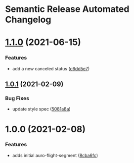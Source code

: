 # Semantic Release Automated Changelog

# [1.1.0](https://github.com/AlaskaAirlines/auro-flightline/compare/v1.0.1...v1.1.0) (2021-06-15)


### Features

* add a new canceled status ([c6dd5e7](https://github.com/AlaskaAirlines/auro-flightline/commit/c6dd5e7094cf26325f1ad936bba741eb1c10ac67))

## [1.0.1](https://github.com/AlaskaAirlines/auro-flightline/compare/v1.0.0...v1.0.1) (2021-02-09)


### Bug Fixes

* update style spec ([5081a8a](https://github.com/AlaskaAirlines/auro-flightline/commit/5081a8a77e853fc5f95b81f20f5c416ba771fc89))

# 1.0.0 (2021-02-08)


### Features

* adds initial auro-flight-segment ([8cba6fc](https://github.com/AlaskaAirlines/auro-flightline/commit/8cba6fcb252928e703bccb0ba98067da28b8d8fc))
